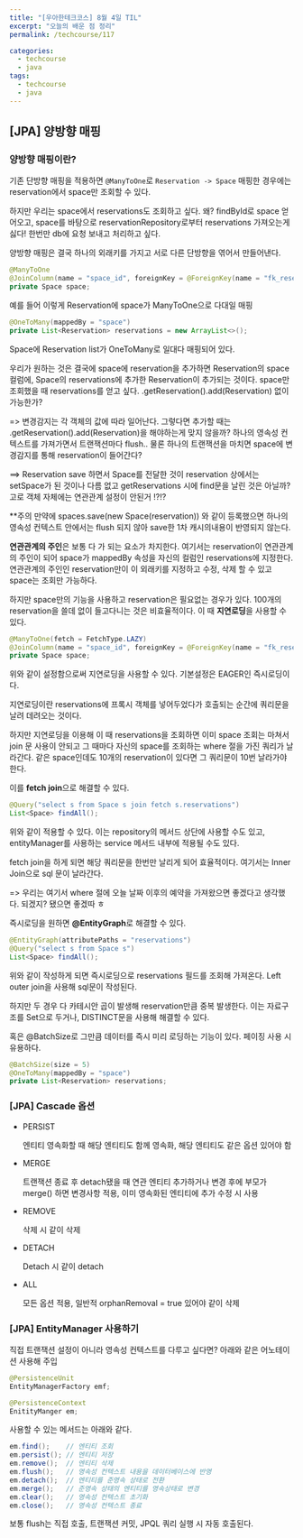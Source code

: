 ```yaml
---
title: "[우아한테크코스] 8월 4일 TIL"
excerpt: "오늘의 배운 점 정리"
permalink: /techcourse/117

categories:
  - techcourse
  - java
tags:
  - techcourse
  - java
---  
```

## [JPA] 양방향 매핑

### 양방향 매핑이란?

기존 단방향 매핑을 적용하면 `@ManyToOne`로 `Reservation -> Space` 매핑한 경우에는 reservation에서 space만 조회할 수 있다.

하지만 우리는 space에서 reservations도 조회하고 싶다. 왜? findById로 space 얻어오고, space를 바탕으로 reservationRepository로부터 reservations 가져오는게 싫다! 한번만 db에 요청 보내고 처리하고 싶다.



양방향 매핑은 결국 하나의 외래키를 가지고 서로 다른 단방향을 엮어서 만들어낸다.

```java
@ManyToOne
@JoinColumn(name = "space_id", foreignKey = @ForeignKey(name = "fk_reservation_space"), nullable = false)
private Space space;
```

예를 들어 이렇게 Reservation에 space가 ManyToOne으로 다대일 매핑

```java
@OneToMany(mappedBy = "space")
private List<Reservation> reservations = new ArrayList<>();
```

Space에 Reservation list가 OneToMany로 일대다 매핑되어 있다.



우리가 원하는 것은 결국에 space에 reservation을 추가하면 Reservation의 space 컬럼에, Space의 reservations에 추가한 Reservation이 추가되는 것이다. space만 조회했을 때 reservations를 얻고 싶다. .getReservation().add(Reservation) 없이 가능한가?

=> 변경감지는 각 객체의 값에 따라 일어난다. 그렇다면 추가할 때는 .getReservation().add(Reservation)을 해야하는게 맞지 않을까? 하나의 영속성 컨텍스트를 가져가면서 트랜잭션마다 flush.. 물론 하나의 트랜잭션을 마치면 space에 변경감지를 통해 reservation이 들어간다?

==> Reservation save 하면서 Space를 전달한 것이 reservation 상에서는 setSpace가 된 것이나 다름 없고 getReservations 시에 find문을 날린 것은 아닐까? 고로 객체 자체에는 연관관계 설정이 안된거 !?!?



**주의 만약에 spaces.save(new Space(reservation)) 와 같이 등록했으면 하나의 영속성 컨텍스트 안에서는 flush 되지 않아 save한 1차 캐시의내용이 반영되지 않는다. 



**연관관계의 주인**은 보통 다 가 되는 요소가 차지한다. 여기서는 reservation이 연관관계의 주인이 되어 space가 mappedBy 속성을 자신의 컬럼인 reservations에 지정한다. 연관관계의 주인인 reservation만이 이 외래키를 지정하고 수정, 삭제 할 수 있고 space는 조회만 가능하다.



하지만 space만의 기능을 사용하고 reservation은 필요없는 경우가 있다. 100개의 reservation을 쓸데 없이 들고다니는 것은 비효율적이다. 이 때 **지연로딩**을 사용할 수 있다.

```java
@ManyToOne(fetch = FetchType.LAZY)
@JoinColumn(name = "space_id", foreignKey = @ForeignKey(name = "fk_reservation_space"), nullable = false)
private Space space;

```

위와 같이 설정함으로써 지연로딩을 사용할 수 있다. 기본설정은 EAGER인 즉시로딩이다.

지연로딩이란 reservations에 프록시 객체를 넣어두었다가 호출되는 순간에 쿼리문을 날려 데려오는 것이다. 



하지만 지연로딩을 이용해 이 때 reservations을 조회하면 이미 space 조회는 마쳐서 join 문 사용이 안되고 그 때마다 자신의 space를 조회하는 where 절을 가진 쿼리가 날라간다. 같은 space인데도 10개의 reservation이 있다면 그 쿼리문이 10번 날라가야 한다. 



이를 **fetch join**으로 해결할 수 있다.

```java
@Query("select s from Space s join fetch s.reservations")
List<Space> findAll();
```

위와 같이 적용할 수 있다. 이는 repository의 메서드 상단에 사용할 수도 있고, entityManager를 사용하는 service 메서드 내부에 적용될 수도 있다. 

fetch join을 하게 되면 해당 쿼리문을 한번만 날리게 되어 효율적이다.  여기서는 Inner Join으로 sql 문이 날라간다.

=> 우리는 여기서 where 절에 오늘 날짜 이후의 예약을 가져왔으면 좋겠다고 생각했다. 되겠지? 됐으면 좋겠따 ㅎ



즉시로딩을 원하면 **@EntityGraph**로 해결할 수 있다.

```java
@EntityGraph(attributePaths = "reservations")
@Query("select s from Space s")
List<Space> findAll();
```

위와 같이 작성하게 되면 즉시로딩으로 reservations 필드를 조회해 가져온다. Left outer join을 사용해 sql문이 작성된다. 



하지만 두 경우 다 카테시안 곱이 발생해 reservation만큼 중복 발생한다.
이는 자료구조를 Set으로 두거나, DISTINCT문을 사용해 해결할 수 있다.



혹은 @BatchSize로 그만큼 데이터를 즉시 미리 로딩하는 기능이 있다. 페이징 사용 시 유용하다.

```java
@BatchSize(size = 5)
@OneToMany(mappedBy = "space")
private List<Reservation> reservations;
```



### [JPA] Cascade 옵션

- PERSIST

  엔티티 영속화할 때 해당 엔티티도 함께 영속화, 해당 엔티티도 같은 옵션 있어야 함

- MERGE

  트랜잭션 종료 후 detach됐을 때 연관 엔티티 추가하거나 변경 후에 부모가 merge() 하면 변경사항 적용, 이미 영속화된 엔티티에 추가 수정 시 사용

- REMOVE

  삭제 시 같이 삭제

- DETACH

  Detach 시 같이 detach

- ALL

  모든 옵션 적용, 일반적 orphanRemoval = true 있어야 같이 삭제



### [JPA] EntityManager 사용하기

직접 트랜잭션 설정이 아니라 영속성 컨텍스트를 다루고 싶다면? 아래와 같은 어노테이션 사용해 주입

```java
@PersistenceUnit
EntityManagerFactory emf;

@PersistenceContext
EnitityManger em;
```

사용할 수 있는 메서드는 아래와 같다.

```java
em.find();    // 엔티티 조회
em.persist(); // 엔티티 저장
em.remove();  // 엔티티 삭제
em.flush();   // 영속성 컨텍스트 내용을 데이터베이스에 반영
em.detach();  // 엔티티를 준영속 상태로 전환
em.merge();   // 준영속 상태의 엔티티를 영속상태로 변경
em.clear();   // 영속성 컨텍스트 초기화
em.close();   // 영속성 컨텍스트 종료
```

보통 flush는 직접 호출, 트랜잭션 커밋, JPQL 쿼리 실행 시 자동 호출된다.